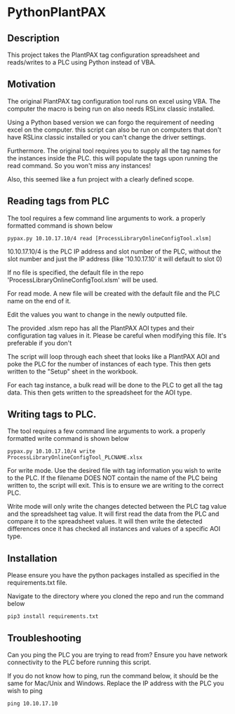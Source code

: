 # PythonPlantPAX



## Description

This project takes the PlantPAX tag configuration spreadsheet and reads/writes to a PLC using Python instead of VBA.

## Motivation

The original PlantPAX tag configuration tool runs on excel using VBA. The computer the macro is being run on also needs RSLinx classic installed.

Using a Python based version we can forgo the requirement of needing excel on the computer. this script can also be run on computers that don't have RSLinx classic installed or you can't change the driver settings.

Furthermore. The original tool requires you to supply all the tag names for the instances inside the PLC. this will populate the tags upon running the read command. So you won't miss any instances!

Also, this seemed like a fun project with a clearly defined scope.

## Reading tags from PLC

The tool requires a few command line arguments to work. a properly formatted command is shown below

```
pypax.py 10.10.17.10/4 read [ProcessLibraryOnlineConfigTool.xlsm]

```

10.10.17.10/4 is the PLC IP address and slot number of the PLC, without the slot number and just the IP address (like '10.10.17.10' it will default to slot 0)

If no file is specified, the default file in the repo 'ProcessLibraryOnlineConfigTool.xlsm' will be used.

For read mode. A new file will be created with the default file and the PLC name on the end of it.

Edit the values you want to change in the newly outputted file.

The provided .xlsm repo has all the PlantPAX AOI types and their configuration tag values in it. Please be careful when modifying this file. It's preferable if you don't

The script will loop through each sheet that looks like a PlantPAX AOI and poke the PLC for the number of instances of each type. This then gets written to the "Setup" sheet in the workbook.

For each tag instance, a bulk read will be done to the PLC to get all the tag data. This then gets written to the spreadsheet for the AOI type.

## Writing tags to PLC.

The tool requires a few command line arguments to work. a properly formatted write command is shown below

```
pypax.py 10.10.17.10/4 write ProcessLibraryOnlineConfigTool_PLCNAME.xlsx 

```

For write mode. Use the desired file with tag information you wish to write to the PLC. If the filename DOES NOT contain the name of the PLC being written to, the script will exit. This is to ensure we are writing to the correct PLC.

Write mode will only write the changes detected between the PLC tag value and the spreadsheet tag value. It will first read the data from the PLC and compare it to the spreadsheet values. It will then write the detected differences once it has checked all instances and values of a specific AOI type.

## Installation

Please ensure you have the python packages installed as specified in the requirements.txt file.

Navigate to the directory where you cloned the repo and run the command below

```
pip3 install requirements.txt

```

## Troubleshooting

Can you ping the PLC you are trying to read from? Ensure you have network connectivity to the PLC before running this script.

If you do not know how to ping, run the command below, it should be the same for Mac/Unix and Windows. Replace the IP address with the PLC you wish to ping

```
ping 10.10.17.10

```

